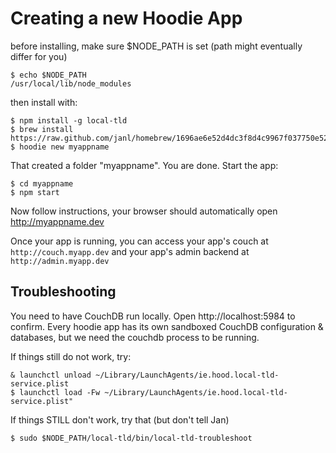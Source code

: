 Creating a new Hoodie App
============================

before installing, make sure $NODE_PATH is set (path might eventually differ for you)

    $ echo $NODE_PATH 
    /usr/local/lib/node_modules

then install with:

    $ npm install -g local-tld
    $ brew install https://raw.github.com/janl/homebrew/1696ae6e52d4dc3f8d4c9967f037750e52de0d6d/Library/Formula/hoodie.rb
    $ hoodie new myappname

That created a folder "myappname". You are done. Start the app:

    $ cd myappname
    $ npm start

Now follow instructions, your browser should automatically open http://myappname.dev

Once your app is running, you can access your app's couch at `http://couch.myapp.dev`
and your app's admin backend at `http://admin.myapp.dev`


Troubleshooting
-----------------

You need to have CouchDB run locally. Open http://localhost:5984 to confirm. 
Every hoodie app has its own sandboxed CouchDB configuration & databases, but we need the couchdb process to be running.

If things still do not work, try:

    & launchctl unload ~/Library/LaunchAgents/ie.hood.local-tld-service.plist
    $ launchctl load -Fw ~/Library/LaunchAgents/ie.hood.local-tld-service.plist"

If things STILL don't work, try that (but don't tell Jan)

    $ sudo $NODE_PATH/local-tld/bin/local-tld-troubleshoot

